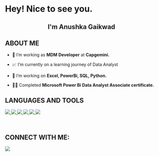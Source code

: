  # Hey! Nice to see you.

<h2 align="center"> I'm Anushka Gaikwad </h2>

## **ABOUT ME**

- 🔭 I’m working as **MDM Developer** at **Capgemini.**

- 📈 I’m currently on a learning journey of Data Analyst

- 🌱 I’m working on **Excel, PowerBi, SQL, Python.**

- 👨‍💻 Completed **Microsoft Power Bi Data Analyst Associate certificate.** 

## **LANGUAGES AND TOOLS**

<p align="left"> 
    <a href="https://www.python.org" target="_blank"> <img src="https://img.shields.io/badge/python-3670A0?style=for-the-badge&logo=python&logoColor=ffdd54"/> </a>
    <a href="https://pandas.pydata.org/" target="_blank"> <img src="https://img.shields.io/badge/pandas-%23150458.svg?style=for-the-badge&logo=pandas&logoColor=white"      /> </a> 
    <a href="https://numpy.org/" target="_blank">  </a>
    <a href="https://jupyter.org/" target="_blank"> <img src="https://img.shields.io/badge/Jupyter-F37626.svg?&style=for-the-badge&logo=Jupyter&logoColor=white"/> </a>
    <a href="https://www.mongodb.com/" target="_blank"> <img src="https://img.shields.io/badge/MongoDB-%234ea94b.svg?style=for-the-badge&logo=mongodb&logoColor=white"/> </a>
 </a>
    <a href="https://www.microsoft.com/en-in/microsoft-365/excel" target="_blank"> <img src="https://img.shields.io/badge/Excel-217346?style=for-the-badge&logo=microsoft-excel&logoColor=white"/> </a> 
    <a href="https://powerbi.microsoft.com/en-au/" target="_blank"> <img src="https://img.shields.io/badge/PowerBI-F2C811?style=for-the-badge&logo=Power%20BI&logoColor=white"/> </a>
</p>
<br/>

## **CONNECT WITH ME**:
<p align="left">
<a href = "https://www.linkedin.com/in/anushka--gaikwad/"><img src="https://img.shields.io/badge/LinkedIn-0077B5?style=for-the-badge&logo=linkedin&logoColor=white"/></a>

<br>
</a>

<!---
anushka-a-ui/anushka-a-ui is a ✨ special ✨ repository because its `README.md` (this file) appears on your GitHub profile.
You can click the Preview link to take a look at your changes.




